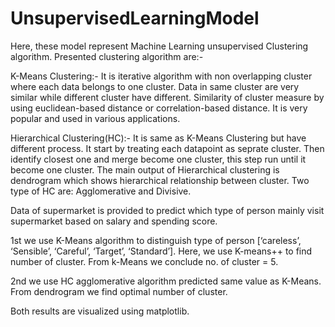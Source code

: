 # UnsupervisedLearningModel
Here, these model represent Machine Learning unsupervised Clustering algorithm. 
Presented clustering algorithm are:-

K-Means Clustering:- It is iterative algorithm with non overlapping cluster where each data belongs to one cluster. Data in same cluster are very similar while different cluster have different. Similarity of cluster measure by using euclidean-based distance or correlation-based distance. It is very popular and used in various applications.

Hierarchical Clustering(HC):- It is same as K-Means Clustering but have different process. It start by treating each datapoint as seprate cluster. Then identify closest one and merge become one cluster, this step run until it become one cluster. The main output of Hierarchical clustering is dendrogram which shows hierarchical relationship between cluster. Two type of HC are: Agglomerative and Divisive.

Data of supermarket is provided to predict which type of person mainly visit supermarket based on salary and spending score.

1st we use K-Means algorithm to distinguish type of person [‘careless’, ‘Sensible’, ‘Careful’, ‘Target’, ‘Standard’]. Here, we use K-means++ to find number of cluster. From k-Means we conclude no. of cluster = 5. 

2nd we use HC agglomerative algorithm predicted same value as K-Means. From dendrogram we find optimal number of cluster. 

Both results are visualized using matplotlib.
